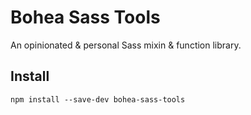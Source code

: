 # Bohea Sass Tools

An opinionated & personal Sass mixin & function library.

## Install

```
npm install --save-dev bohea-sass-tools
```
